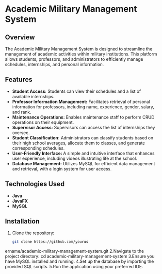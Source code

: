 # Academic Military Management System

## Overview

The Academic Military Management System is designed to streamline the management of academic activities within military institutions. This platform allows students, professors, and administrators to efficiently manage schedules, internships, and personal information.

## Features

- **Student Access:** Students can view their schedules and a list of available internships.
- **Professor Information Management:** Facilitates retrieval of personal information for professors, including name, experience, gender, salary, and rank.
- **Maintenance Operations:** Enables maintenance staff to perform CRUD operations on their equipment.
- **Supervisor Access:** Supervisors can access the list of internships they oversee.
- **Student Classification:** Administrators can classify students based on their high school averages, allocate them to classes, and generate corresponding schedules.
- **User-Friendly Interface:** A simple and intuitive interface that enhances user experience, including videos illustrating life at the school.
- **Database Management:** Utilizes MySQL for efficient data management and retrieval, with a login system for user access.

## Technologies Used

- **Java**
- **JavaFX**
- **MySQL**

## Installation

1. Clone the repository:
   ```bash
   git clone https://github.com/yourus
ername/academic-military-management-system.git
2.Navigate to the project directory:
   cd academic-military-management-system
3.Ensure you have MySQL installed and running.
4.Set up the database by importing the provided SQL scripts.
5.Run the application using your preferred IDE.



